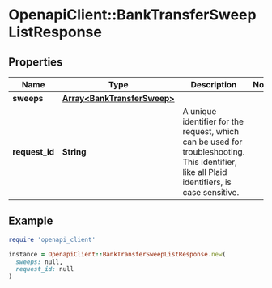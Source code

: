 # OpenapiClient::BankTransferSweepListResponse

## Properties

| Name | Type | Description | Notes |
| ---- | ---- | ----------- | ----- |
| **sweeps** | [**Array&lt;BankTransferSweep&gt;**](BankTransferSweep.md) |  |  |
| **request_id** | **String** | A unique identifier for the request, which can be used for troubleshooting. This identifier, like all Plaid identifiers, is case sensitive. |  |

## Example

```ruby
require 'openapi_client'

instance = OpenapiClient::BankTransferSweepListResponse.new(
  sweeps: null,
  request_id: null
)
```

